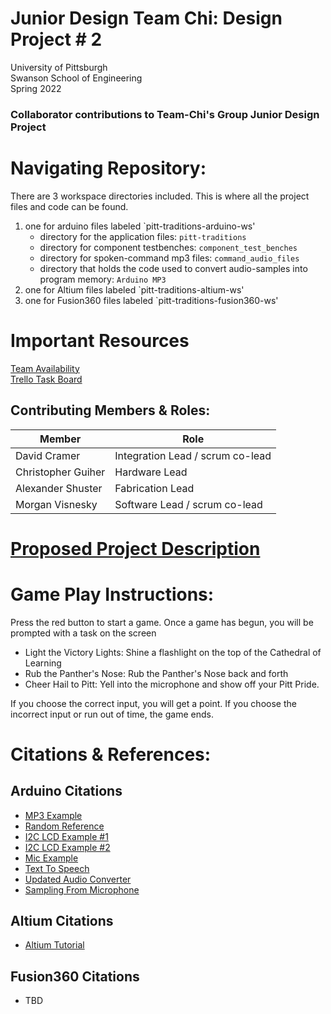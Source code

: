 # Junior Design Team Chi: Design Project # 2
University of Pittsburgh <br>
Swanson School of Engineering <br>
Spring 2022 <br>
### Collaborator contributions to Team-Chi's Group Junior Design Project

# Navigating Repository:
There are 3 workspace directories included.  This is where all the project files and code can be found.<br>
1. one for arduino files labeled `pitt-traditions-arduino-ws' 
    - directory for the application files: `pitt-traditions`
    - directory for component testbenches: `component_test_benches`
    - directory for spoken-command mp3 files: `command_audio_files`
    - directory that holds the code used to convert audio-samples into program memory: `Arduino MP3`
3. one for Altium files labeled `pitt-traditions-altium-ws'
4. one for Fusion360 files labeled `pitt-traditions-fusion360-ws'


# Important Resources
[Team Availability](https://www.when2meet.com/?14987485-l46cu)
<br>
[Trello Task Board](https://trello.com/b/Vlmt92qO/team-task-board)

## Contributing Members & Roles:

| Member      | Role        |
| ----------- | ----------- |
| David Cramer       | Integration Lead / scrum co-lead  |
| Christopher Guiher | Hardware Lead  |
| Alexander Shuster  | Fabrication Lead  |
| Morgan Visnesky    | Software Lead / scrum co-lead  |

# [Proposed Project Description](https://github.com/vism2889/ECE_1895_junior_design_team_chi/blob/base-arduino-functionality/Team%20CHI%20Design%20Proposal.pdf)

# Game Play Instructions:
Press the red button to start a game. 
Once a game has begun, you will be prompted with a task on the screen
- Light the Victory Lights: Shine a flashlight on the top of the Cathedral of Learning
- Rub the Panther's Nose: Rub the Panther's Nose back and forth
- Cheer Hail to Pitt: Yell into the microphone and show off your Pitt Pride.

If you choose the correct input, you will get a point. 
If you choose the incorrect input or run out of time, the game ends.

# Citations & References:
## Arduino Citations
- [MP3 Example](https://www.youtube.com/watch?v=m1HEwgHSBrs&t=9s)
- [Random Reference](https://www.arduino.cc/en/Reference/Random)
- [I2C LCD Example #1](https://github.com/johnrickman/LiquidCrystal_I2C/blob/master/examples/HelloWorld/HelloWorld.pde)
- [I2C LCD Example #2](https://create.arduino.cc/projecthub/Arnov_Sharma_makes/lcd-i2c-tutorial-664e5a)
- [Mic Example](https://www.aranacorp.com/en/using-a-microphone-with-arduino/)
- [Text To Speech](https://ttsmp3.com/)
- [Updated Audio Converter](https://github.com/damellis/EncodeAudio/blob/36c9dcb94ca66bf2e319c84b3f95d38b755265b2/EncodeAudio.pde)
- [Sampling From Microphone](https://learn.adafruit.com/adafruit-microphone-amplifier-breakout/measuring-sound-levels)
## Altium Citations
- [Altium Tutorial](https://www.altium.com/documentation/altium-designer/tutorial-complete-design-walkthrough) 
## Fusion360 Citations
- TBD

